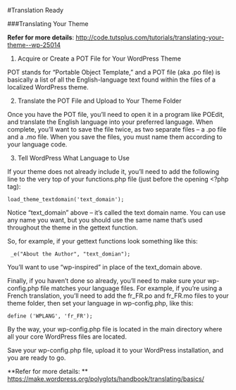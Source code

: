 #Translation Ready

###Translating Your Theme

**Refer for more details**: 
http://code.tutsplus.com/tutorials/translating-your-theme--wp-25014

1. Acquire or Create a POT File for Your WordPress Theme

POT stands for “Portable Object Template,” and a POT file (aka .po file) is basically a list of all the English-language text found within the files of a localized WordPress theme.

2. Translate the POT File and Upload to Your Theme Folder

Once you have the POT file, you’ll need to open it in a program like POEdit, and translate the English language into your preferred language. When complete, you’ll want to save the file twice, as two separate files – a .po file and a .mo file. When you save the files, you must name them according to your language code.

3. Tell WordPress What Language to Use

If your theme does not already include it, you’ll need to add the following line to the very top of your functions.php file (just before the opening <?php tag):

```  
load_theme_textdomain('text_domain');

```

Notice “text_domain” above – it’s called the text domain name. You can use any name you want, but you should use the same name that’s used throughout the theme in the gettext function.

So, for example, if your gettext functions look something like this:

```  
 _e("About the Author", "text_domian"); 

```

You’ll want to use “wp-inspired” in place of the text_domain above.

Finally, if you haven’t done so already, you’ll need to make sure your wp-config.php file matches your language files. For example, if you’re using a French translation, you’ll need to add the fr_FR.po and fr_FR.mo files to your theme folder, then set your language in wp-config.php, like this:

```
define ('WPLANG', 'fr_FR');
```

By the way, your wp-config.php file is located in the main directory where all your core WordPress files are located.

Save your wp-config.php file, upload it to your WordPress installation, and you are ready to go.

**Refer for more details: **
https://make.wordpress.org/polyglots/handbook/translating/basics/

